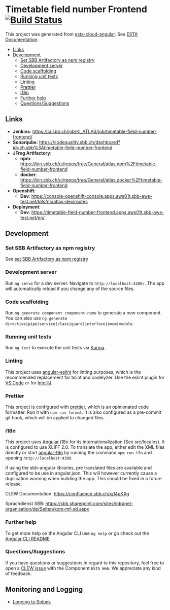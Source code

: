 # Timetable field number Frontend [![Build Status](https://ci.sbb.ch/job/KI_ATLAS/job/timetable-field-number-frontend/job/master/badge/icon)](https://ci.sbb.ch/job/KI_ATLAS/job/timetable-field-number-frontend/job/master/)

This project was generated from [esta-cloud-angular](https://code.sbb.ch/projects/KD_ESTA_BLUEPRINTS/repos/esta-cloud-angular/browse).
See [ESTA Documentation](https://confluence.sbb.ch/display/CLEW/ESTA-Web).

<!-- toc -->

- [Links](#links)
- [Development](#development)
  - [Set SBB Artifactory as npm registry](#set-sbb-artifactory-as-npm-registry)
  - [Development server](#development-server)
  - [Code scaffolding](#code-scaffolding)
  - [Running unit tests](#running-unit-tests)
  - [Linting](#linting)
  - [Prettier](#prettier)
  - [i18n](#i18n)
  - [Further help](#further-help)
  - [Questions/Suggestions](#questionssuggestions)

<!-- tocstop -->

## Links

- **Jenkins**: https://ci.sbb.ch/job/KI_ATLAS/job/timetable-field-number-frontend/
- **Sonarqube**: https://codequality.sbb.ch/dashboard?id=ch.sbb%3Atimetable-field-number-frontend
- **JFrog Artifactory**:
  - **npm**: https://bin.sbb.ch/ui/repos/tree/General/atlas.npm%2Ftimetable-field-number-frontend
  - **docker**: https://bin.sbb.ch/ui/repos/tree/General/atlas.docker%2Ftimetable-field-number-frontend
- **Openshift**:
  - **Dev**: https://console-openshift-console.apps.aws01t.sbb-aws-test.net/k8s/ns/atlas-dev/routes
- **Deployment**:
  - **Dev**: https://timetable-field-number-frontend.apps.aws01t.sbb-aws-test.net/en/

## Development

### Set SBB Artifactory as npm registry

See [set SBB Artifactory as npm registry](https://confluence.sbb.ch/display/CLEW/Configuration+Artifactory+7.x+as+NPM+Registry)

### Development server

Run `ng serve` for a dev server. Navigate to `http://localhost:4200/`. The app will automatically reload if you change any of the source files.

### Code scaffolding

Run `ng generate component component-name` to generate a new component. You can also use `ng generate directive|pipe|service|class|guard|interface|enum|module`.

### Running unit tests

Run `ng test` to execute the unit tests via [Karma](https://karma-runner.github.io).

### Linting

This project uses [angular-eslint](https://github.com/angular-eslint/angular-eslint) for linting purposes,
which is the recommended replacement for tslint and codelyzer. Use the eslint plugin for
[VS Code](https://marketplace.visualstudio.com/items?itemName=dbaeumer.vscode-eslint) or for
[IntelliJ](https://www.jetbrains.com/help/idea/eslint.html).

### Prettier

This project is configured with [prettier](https://prettier.io/), which is an opinionated code formatter.
Run it with `npm run format`. It is also configured as a pre-commit git hook, which will be applied to changed files.

### i18n

This project uses [Angular i18n](https://angular.io/guide/i18n) for its internationalization (See src/locales).
It is configured to use XLIFF 2.0.
To translate the app, either edit the XML files directly or start
[angular-t9n](https://www.npmjs.com/package/angular-t9n) by running the command `npm run t9n` and
opening `http://localhost:4300`.

If using the sbb-angular libraries, pre translated files are available and configured to be use in angular.json.
This will however currently cause a duplication warning when building the app. This should be fixed in a future release.

CLEW Documentation: https://confluence.sbb.ch/x/f4pKXg

Sprachdienst SBB: https://sbb.sharepoint.com/sites/intranet-organisation/de/Seiten/kom-mf-sd.aspx

### Further help

To get more help on the Angular CLI use `ng help` or go check out the [Angular CLI README](https://github.com/angular/angular-cli/blob/master/README.md).

### Questions/Suggestions

If you have questions or suggestions in regard to this repository, feel free to open a [CLEW issue](http://confluence.sbb.ch/display/clew/)
with the Component `ESTA Web`. We appreciate any kind of feedback.

## Monitoring and Logging

- [Logging to Splunk](documentation/Logging.md)
